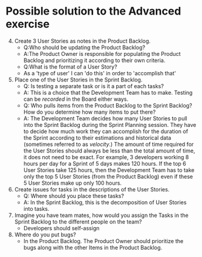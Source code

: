 # Possible solution to the Advanced exercise

   
4. Create 3 User Stories as notes in the Product Backlog.
    - Q:Who should be updating the Product Backlog? 
    - A:The Product Owner is responsible for populating the Product Backlog and prioritizing it according to their own criteria.
    - Q:What is the format of a User Story?
    - As a 'type of user' I can 'do this' in order to 'accomplish that'
5. Place one of the User Stories in the Sprint Backlog.
   - Q: Is testing a separate task or is it a part of each tasks?
   - A: This is a choice that the Development Team has to make. Testing can be _recorded_ in the Board either ways.
   - Q: Who pulls items from the Product Backlog to the Sprint Backlog? How do you determine how many items to put there?
   - A: The Development Team decides how many User Stories to pull into the Sprint Backlog during the Sprint Planning session. They have to decide how much work they can accomplish for the duration of the Sprint according to their estimations and historical data (sometimes referred to as _velocity_.) The amount of time required for the User Stories should always be less than the total amount of time, it does not need to be exact. For example, 3 developers working 8 hours per day for a Sprint of 5 days makes 120 hours. If the top 6 User Stories take 125 hours, then the Development Team has to take only the top 5 User Stories (from the Product Backlog) even if these 5 User Stories make up only 100 hours.
6. Create issues for tasks in the descriptions of the User Stories.
   - Q: Where should you place these tasks?
   - A: In the Sprint Backlog, this is the decomposition of User Stories into tasks.
7. Imagine you have team mates, how would you assign the Tasks in the Sprint Backlog to the different people on the team?
   - Developers should self-assign
8. Where do you put bugs?
   - In the Product Backlog. The Product Owner should prioritize the bugs along with the other Items in the Product Backlog.

